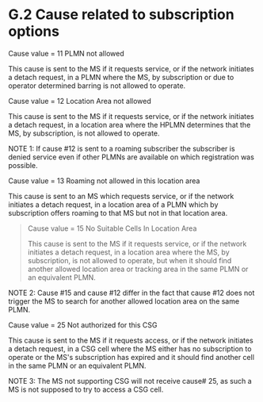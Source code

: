 
G.2 Cause related to subscription options
=========================================

Cause value = 11 PLMN not allowed

This cause is sent to the MS if it requests service, or if the network
initiates a detach request, in a PLMN where the MS, by subscription or
due to operator determined barring is not allowed to operate.

Cause value = 12 Location Area not allowed

This cause is sent to the MS if it requests service, or if the network
initiates a detach request, in a location area where the HPLMN
determines that the MS, by subscription, is not allowed to operate.

NOTE 1: If cause \#12 is sent to a roaming subscriber the subscriber is
denied service even if other PLMNs are available on which registration
was possible.

Cause value = 13 Roaming not allowed in this location area

This cause is sent to an MS which requests service, or if the network
initiates a detach request, in a location area of a PLMN which by
subscription offers roaming to that MS but not in that location area.

> Cause value = 15 No Suitable Cells In Location Area
>
> This cause is sent to the MS if it requests service, or if the network
> initiates a detach request, in a location area where the MS, by
> subscription, is not allowed to operate, but when it should find
> another allowed location area or tracking area in the same PLMN or an
> equivalent PLMN.

NOTE 2: Cause \#15 and cause \#12 differ in the fact that cause \#12
does not trigger the MS to search for another allowed location area on
the same PLMN.

Cause value = 25 Not authorized for this CSG

This cause is sent to the MS if it requests access, or if the network
initiates a detach request, in a CSG cell where the MS either has no
subscription to operate or the MS\'s subscription has expired and it
should find another cell in the same PLMN or an equivalent PLMN.

NOTE 3: The MS not supporting CSG will not receive cause\# 25, as such a
MS is not supposed to try to access a CSG cell.
